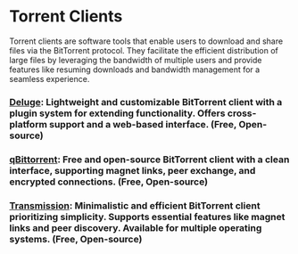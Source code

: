 # Torrent Clients

Torrent clients are software tools that enable users to download and share files via the BitTorrent protocol. They facilitate the efficient distribution of large files by leveraging the bandwidth of multiple users and provide features like resuming downloads and bandwidth management for a seamless experience.

### [Deluge](https://deluge-torrent.org/): Lightweight and customizable BitTorrent client with a plugin system for extending functionality. Offers cross-platform support and a web-based interface. (Free, Open-source)

### [qBittorrent](https://www.qbittorrent.org/): Free and open-source BitTorrent client with a clean interface, supporting magnet links, peer exchange, and encrypted connections. (Free, Open-source)

### [Transmission](https://transmissionbt.com/): Minimalistic and efficient BitTorrent client prioritizing simplicity. Supports essential features like magnet links and peer discovery. Available for multiple operating systems. (Free, Open-source)
